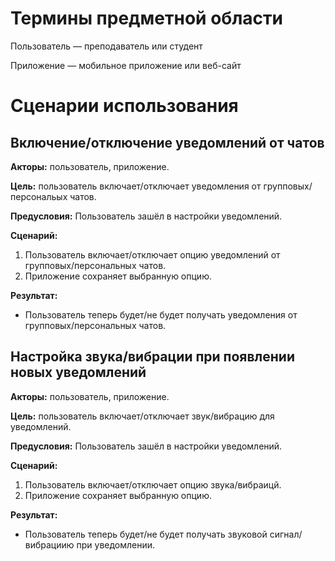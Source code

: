 # Термины предметной области

Пользователь — преподаватель или студент

Приложение — мобильное приложение или веб-сайт

# Сценарии использования
## Включение/отключение уведомлений от чатов

**Акторы:** пользователь, приложение.

**Цель:** пользователь включает/отключает уведомления от групповых/персональых чатов.

**Предусловия:** Пользователь зашёл в настройки уведомлений.

**Сценарий:**
1. Пользователь включает/отключает опцию уведомлений от групповых/персональных чатов.
2. Приложение сохраняет выбранную опцию.

**Результат:**

- Пользователь теперь будет/не будет получать уведомления от групповых/персональных чатов. 

## Настройка звука/вибрации при появлении новых уведомлений

**Акторы:** пользователь, приложение.

**Цель:** пользователь включает/отключает звук/вибрацию для уведомлений.

**Предусловия:** Пользователь зашёл в настройки уведомлений.

**Сценарий:**
1. Пользователь включает/отключает опцию звука/вибраицй.
2. Приложение сохраняет выбранную опцию.

**Результат:**
- Пользователь теперь будет/не будет получать звуковой сигнал/вибрациию при уведомлении. 


